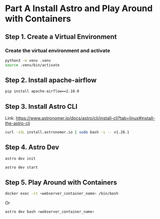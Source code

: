# Part A Install Astro and Play Around with Containers

## Step 1. Create a Virtual Environment

### Create the virtual environment and activate
```bash
python3 -m venv .venv
source .venv/bin/activate
```

## Step 2. Install apache-airflow 
```bash
pip install apache-airflow==2.10.0
```
## Step 3. Install Astro CLI
Link: https://www.astronomer.io/docs/astro/cli/install-cli?tab=linux#install-the-astro-cli

```bash
curl -sSL install.astronomer.io | sudo bash -s -- v1.28.1
```

## Step 4. Astro Dev 
```bash
astro dev init
```
```bash
astro dev start
```

## Step 5. Play Around with Containers
```bash
docker exec -it <webserver_container_name> /bin/bash
```
Or 
```bash
astro dev bash <webserver_container_name>
```



